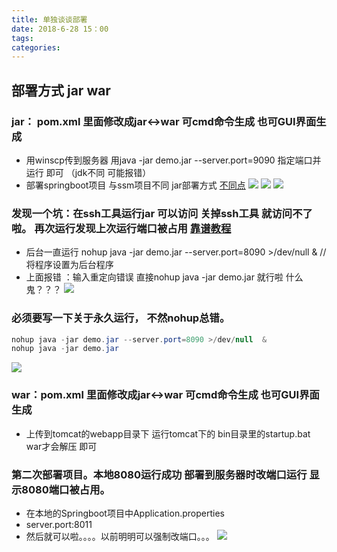 ```yaml
---
title: 单独谈谈部署
date: 2018-6-28 15：00
tags:
categories:
---
```




## 部署方式 jar  war
### jar： pom.xml 里面修改成jar<->war   可cmd命令生成 也可GUI界面生成
- 用winscp传到服务器 用java -jar demo.jar --server.port=9090  指定端口并运行  即可   （jdk不同 可能报错）
- 部署springboot项目  与ssm项目不同 jar部署方式 [不同点](http://how2j.cn/k/springboot/springboot-war/1655.html#nowhere)
![](http://oxz3x2njl.bkt.clouddn.com/2018-06-29_194952.png)
![](http://oxz3x2njl.bkt.clouddn.com/2018-06-29_194533.png)
![](http://oxz3x2njl.bkt.clouddn.com/2018-06-29_194732.png)

### 发现一个坑：在ssh工具运行jar  可以访问 关掉ssh工具  就访问不了啦。  再次运行发现上次运行端口被占用 [靠谱教程](https://blog.csdn.net/tang9140/article/details/38899345)
- 后台一直运行 nohup java -jar demo.jar --server.port=8090 >/dev/null  &  //将程序设置为后台程序
- 上面报错 ：输入重定向错误   直接nohup java -jar demo.jar  就行啦  什么鬼？？？
![](http://oyj1fkfcr.bkt.clouddn.com/%E6%B7%B1%E5%BA%A6%E6%88%AA%E5%9B%BE_20180725120525.png)

### 必须要写一下关于永久运行，  不然nohup总错。
```java
nohup java -jar demo.jar --server.port=8090 >/dev/null  &
nohup java -jar demo.jar
```
![](http://oyj1fkfcr.bkt.clouddn.com/%E6%B7%B1%E5%BA%A6%E6%88%AA%E5%9B%BE_20180725200506.png)

### war：pom.xml 里面修改成jar<->war   可cmd命令生成 也可GUI界面生成
- 上传到tomcat的webapp目录下  运行tomcat下的 bin目录里的startup.bat  war才会解压 即可

### 第二次部署项目。本地8080运行成功 部署到服务器时改端口运行 显示8080端口被占用。
- 在本地的Springboot项目中Application.properties
- server.port:8011
- 然后就可以啦。。。。以前明明可以强制改端口。。。
![](http://oyj1fkfcr.bkt.clouddn.com/%E6%B7%B1%E5%BA%A6%E6%88%AA%E5%9B%BE_20180721164133.png)
